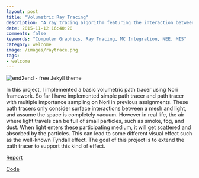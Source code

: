 ```yaml
---
layout: post
title: "Volumetric Ray Tracing"
description: "A ray tracing algorithm featuring the interaction between light and medium"
date: 2015-11-12 16:40:20
comments: false
keywords: "Computer Graphics, Ray Tracing, MC Integration, NEE, MIS"
category: welcome
image: /images/raytrace.png
tags:
- welcome
---
```

![end2end - free Jekyll theme](/webpage/images/raytrace2.png)

In this project, I implemented a basic volumetric path tracer using Nori framework. So
far I have implemented simple path tracer and path tracer with multiple importance
sampling on Nori in previous assignments. These path tracers only consider surface
interactions between a mesh and light, and assume the space is completely vacuum.
However in real life, the air where light travels can be full of small particles, such
as smoke, fog, and dust. When light enters these participating medium, it will get
scattered and absorbed by the particles. This can lead to some different visual effect
such as the well-known Tyndall effect. The goal of this project is to extend the path
tracer to support this kind of effect. 

[Report](/webpage/files/ray-trace.pdf)

[Code](https://gitfront.io/r/ShuiFanZZ/j2QupZCgjzvo/ray-trace/)

